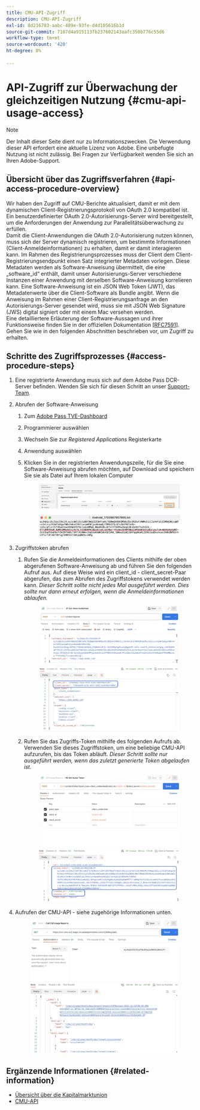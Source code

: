 ```yaml
---
title: CMU-API-Zugriff
description: CMU-API-Zugriff
exl-id: 8d216703-aabc-489e-93fe-d4d105616b1d
source-git-commit: 7107d4a915113fb237602143aafc350b776c55d6
workflow-type: tm+mt
source-wordcount: '420'
ht-degree: 0%

---
```


# API-Zugriff zur Überwachung der gleichzeitigen Nutzung {#cmu-api-usage-access}

>[!NOTE]
>
>Der Inhalt dieser Seite dient nur zu Informationszwecken. Die Verwendung dieser API erfordert eine aktuelle Lizenz von Adobe. Eine unbefugte Nutzung ist nicht zulässig. Bei Fragen zur Verfügbarkeit wenden Sie sich an Ihren Adobe-Support.

## Übersicht über das Zugriffsverfahren {#api-access-procedure-overview}

Wir haben den Zugriff auf CMU-Berichte aktualisiert, damit er mit dem dynamischen Client-Registrierungsprotokoll von OAuth 2.0 kompatibel ist. Ein benutzerdefinierter OAuth 2.0-Autorisierungs-Server wird bereitgestellt, um die Anforderungen der Anwendung zur Parallelitätsüberwachung zu erfüllen. \
Damit die Client-Anwendungen die OAuth 2.0-Autorisierung nutzen können, muss sich der Server dynamisch registrieren, um bestimmte Informationen (Client-Anmeldeinformationen) zu erhalten, damit er damit interagieren kann. Im Rahmen des Registrierungsprozesses muss der Client dem Client-Registrierungsendpunkt einen Satz integrierter Metadaten vorlegen.
Diese Metadaten werden als Software-Anweisung übermittelt, die eine „software_id“ enthält, damit unser Autorisierungs-Server verschiedene Instanzen einer Anwendung mit derselben Software-Anweisung korrelieren kann.
Eine Software-Anweisung ist ein JSON Web Token (JWT), das Metadatenwerte über die Client-Software als Bundle angibt. Wenn die Anweisung im Rahmen einer Client-Registrierungsanfrage an den Autorisierungs-Server gesendet wird, muss sie mit JSON Web Signature (JWS) digital signiert oder mit einem Mac versehen werden. \
Eine detailliertere Erläuterung der Software-Aussagen und ihrer Funktionsweise finden Sie in der offiziellen Dokumentation <a href="https://datatracker.ietf.org/doc/html/rfc7591" target="_blank">[RFC7591]</a>.
Gehen Sie wie in den folgenden Abschnitten beschrieben vor, um Zugriff zu erhalten.

## Schritte des Zugriffsprozesses {#access-procedure-steps}

1. Eine registrierte Anwendung muss sich auf dem Adobe Pass DCR-Server befinden. Wenden Sie sich für diesen Schritt an unser [Support-Team](mailto:tve-support@adobe.com).

2. Abrufen der Software-Anweisung
   1. Zum [Adobe Pass TVE-Dashboard](https://experience.adobe.com/#/pass/authentication)
   2. Programmierer auswählen
   3. Wechseln Sie zur *Registered Applications* Registerkarte
   4. Anwendung auswählen
   5. Klicken Sie in der registrierten Anwendungszeile, für die Sie eine Software-Anweisung abrufen möchten, auf Download und speichern Sie sie als Datei auf Ihrem lokalen Computer
      <figure>
          <img src="assets/programmer-download-software-statement-button.png"
               alt="SOFTWAREANWEISUNG HERUNTERLADEN">
      </figure>

      <figure>
          <img src="assets/software_statement_2.png"
               alt="Software-Anweisungsbeispiel">
      </figure>

3. Zugriffstoken abrufen
   1. Rufen Sie die Anmeldeinformationen des Clients mithilfe der oben abgerufenen Software-Anweisung ab und führen Sie den folgenden Aufruf aus. Auf diese Weise wird ein client_id - client_secret-Paar abgerufen, das zum Abrufen des Zugriffstokens verwendet werden kann.
      *Dieser Schritt sollte nicht jedes Mal ausgeführt werden. Dies sollte nur dann erneut erfolgen, wenn die Anmeldeinformationen ablaufen.*
      <figure>
          <img src="assets/dcr_request_1_get_client_credentials.png"
               alt="Client-Anmeldedaten abrufen">
       </figure>

   2. Rufen Sie das Zugriffs-Token mithilfe des folgenden Aufrufs ab. Verwenden Sie dieses Zugriffstoken, um eine beliebige CMU-API aufzurufen, bis das Token abläuft.
      *Dieser Schritt sollte nur ausgeführt werden, wenn das zuletzt generierte Token abgelaufen ist.*
      <figure>
          <img src="assets/dcr_get_access_token_call.png"
               alt="Zugriffstoken abrufen">
       </figure>

4. Aufrufen der CMU-API - siehe zugehörige Informationen unten.
   <figure>
          <img src="assets/call_cmu_reports_sample.png"
               alt="CMU-API aufrufen">
       </figure>

## Ergänzende Informationen {#related-information}

* [Übersicht über die Kapitalmarktunion](/help/concurrency-monitoring/cm-usage-reports.md)
* [CMU-API](/help/concurrency-monitoring/cmu-api.md)
